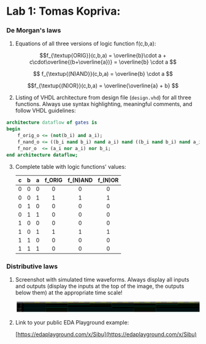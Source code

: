 # Lab 1: Tomas Kopriva:

### De Morgan's laws

1. Equations of all three versions of logic function f(c,b,a):

$$f_{\textup{ORIG}}(c,b,a) = \overline{b}\cdot a + c\cdot\overline{(b+\overline{a})} = \overline{b} \cdot a $$

$$ f_{\textup{(N)AND}}(c,b,a) = \overline{b} \cdot a $$

$$f_{\textup{(N)OR}}(c,b,a) = \overline{\overline{a} + b} $$

2. Listing of VHDL architecture from design file (`design.vhd`) for all three functions. Always use syntax highlighting, meaningful comments, and follow VHDL guidelines:

```vhdl
architecture dataflow of gates is
begin
    f_orig_o <= (not(b_i) and a_i);
    f_nand_o <= ((b_i nand b_i) nand a_i) nand ((b_i nand b_i) nand a_i);
    f_nor_o  <= (a_i nor a_i) nor b_i;
end architecture dataflow;
```

3. Complete table with logic functions' values:

   | **c** | **b** |**a** | **f_ORIG** | **f_(N)AND** | **f_(N)OR** |
   | :-: | :-: | :-: | :-: | :-: | :-: |
   | 0 | 0 | 0 | 0 | 0 | 0 |
   | 0 | 0 | 1 | 1 | 1 | 1 |
   | 0 | 1 | 0 | 0 | 0 | 0 |
   | 0 | 1 | 1 | 0 | 0 | 0 |
   | 1 | 0 | 0 | 0 | 0 | 0 |
   | 1 | 0 | 1 | 1 | 1 | 1 |
   | 1 | 1 | 0 | 0 | 0 | 0 |
   | 1 | 1 | 1 | 0 | 0 | 0 |

### Distributive laws

1. Screenshot with simulated time waveforms. Always display all inputs and outputs (display the inputs at the top of the image, the outputs below them) at the appropriate time scale!

   ![signaly.pgn](signaly.png)

2. Link to your public EDA Playground example:

   [https://edaplayground.com/x/Sibu](https://edaplayground.com/x/Sibu)
